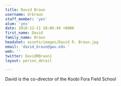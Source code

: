 ```yaml
---
title: David Braun
username: drbraun
staff_member: 'yes'
alum: 'yes'
date: 2018-12-11 10:06:49 +0000
first_name: David
family_name: Braun
headshot: assets/images/David R. Braun.jpg
email: 'david_braun@gwu.edu '
web: ''
twitter: DavidRBraun1
layout: person_detail

---
```

David is the co-director of the Koobi Fora Field School